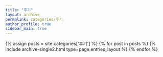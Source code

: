 ```yaml
---
title: "후기"
layout: archive
permalink: categories/후기
author_profile: true
sidebar_main: true
---
```


{% assign posts = site.categories['후기'] %}
{% for post in posts %} {% include archive-single2.html type=page.entries_layout %} {% endfor %}

